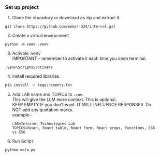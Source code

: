 ### Set up project  
  
1. Clone the repository or download as zip and extract it.  
  
```  
git clone https://github.com/omkar-334/internal.git  
```  
  
2. Create a virtual environment  
  
```  
python -m venv .venv  
```  
  
3. Activate .venv   
  IMPORTANT - remember to activate it each time you open terminal.  
```  
.venv\Scripts\activate  
```  
  
4. Install required libraries.  
  
```python  
pip install -r requirements.txt
```

5. Add LAB name and TOPICS to `.env`.  
   This will give the LLM more context. This is optional.  
   KEEP EMPTY IF you don't want. IT WILL INFLUENCE RESPONSES.
   Do NOT add any quotation marks.  
   example -  
   ```
   LAB=Internet Technologies Lab
   TOPICS=React, React table, React form, React props, functions, ES5 vs ES6
   ```

7. Run Script 
  
```python  
python main.py
``` 
